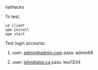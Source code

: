 natHacks

To test,
   ```console
   cd client
   npm install
   npm start
   ```

Test login accounts:
1) user: admin@admin.com
   pass: admin69

2) user: john@doe.ca
   pass: test1234
